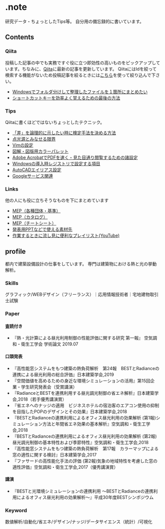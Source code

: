 # .note

研究データ・ちょっとしたTips等。
自分用の備忘録的に書いています。


## Contents

### Qiita
投稿した記事の中でも実務ですぐ役に立つ即効性の高いものをピックアップしています。ちなみに、[Qiita](https://qiita.com/Daisuke_MMM)に最新の記事を更新しています。
QiitaにはIdを絞って検索する機能がないため投稿記事を絞るときには[こちら](https://qiigle.com/)を使って絞り込んで下さい。
* [Windowsでフォルダ分けして整理したファイルを１箇所にまとめたい](https://qiita.com/Daisuke_MMM/items/feaf2f3706a8f7ff6b49)
* [ショートカットキーを効率よく覚えるための最後の方法](https://qiita.com/Daisuke_MMM/items/c18eac17f7417448204a)

### Tips
Qiitaに書くほどではないちょっとしたテクニック。
* [「差」を論理的に示したい時に検定手法を決める方法](tip210301.md)
* [点光源とみなせる限界](tip201210.md)
* [Vimの設定](tip201204.md)
* [図解・図版用カラーパレット](tip201203.md)
* [Adobe AcrobatでPDFを速く・見た目通り閲覧するための諸設定](tip201202.md)
* [Windowsの導入時レジストリで設定する項目](tip201201.md)
* [AutoCADエイリアス設定](tip201128.md)
* [Googleサービス関連](tip201124.md)

### Links
他の人にも役に立ちそうなものを下にまとめています
* [MEP（各種団体・基準）](mep.md)
* [MEP（カタログ）](catalog.md)
* [MEP（チートシート）](cheatsheet.md)
* [発表用PPTなどで使える素材先](material.md)
* [作業するときに流し見に便利なプレイリスト(YouTube)](https://youtube.com/playlist?list=PLRqKZhocpxhSClTDitT4kK3GXTxGS8wzm)

## profile
都内で建築設備設計の仕事をしています。
専門は建築物における熱と光の挙動解析。

### Skills
グラフィック/WEBデザイン（フリーランス）｜応用情報技術者｜宅地建物取引士試験

### Paper
#### 査読付き
* 『熱・光計算による昼光利用制御の性能評価に関する研究 第一報』 空気調和・衛生工学会 学術論文 2019.07


#### 口頭発表
* 『高性能窓システムをもつ建築の熱負荷解析　第24報　BESTとRadianceの連携による昼光利用の総合評価』日本建築学会,2019
* 『空間価値を高めるための身近な環境シミュレーションの活用』第15回企業・学生研究発表会（受賞講演）
* 『RadianceとBESTを連携利用する昼光調光制御の省エネ解析』日本建築学会,2018（若手優秀講演賞）
* 『省エネへのナッジの適用　ビジネスホテルの宿泊客のエアコン使用の抑制を目指したPOPのデザインとその効果』日本建築学会,2018
* 『BESTとRadianceの連携利用によるオフィス昼光利用の効果解析 (第1報)シミュレーション方法と年間省エネ効果の基本解析』空気調和・衛生工学会,2018
* 『BESTとRadianceの連携利用によるオフィス昼光利用の効果解析 (第2報)昼光調光制御の基本特性および季節特性』空気調和・衛生工学会,2018
* 『高性能窓システムをもつ建築の熱負荷解析　第17報　カラーマップによる窓の適性に関する検討』日本建築学会,2017
* 『ファサードの高性能化手法の評価 (第2報)気象の地域特性を考慮した窓の適性評価』空気調和・衛生工学会,2017（優秀講演賞）


#### 講演
* 『BESTと光環境シミュレーションの連携利用 ～BESTとRadianceの連携利用によるオフィス昼光利用の効果解析～』平成30年度BESTシンポジウム


### Keyword
数値解析/自動化/省エネ/デザイン/ナッジ/データサイエンス（統計）/可視化
